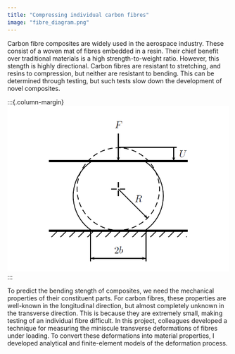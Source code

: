 ```yaml
---
title: "Compressing individual carbon fibres"
image: "fibre_diagram.png"
---
```


Carbon fibre composites are widely used in the aerospace industry. These consist of a woven mat of fibres embedded in a resin. Their chief benefit over traditional materials is a high strength-to-weight ratio. However, this stength is highly directional. Carbon fibres are resistant to stretching, and resins to compression, but neither are resistant to bending. This can be determined through testing, but such tests slow down the development of novel composites.

:::{.column-margin}
![](assets/images/fibre_diagram.png)
:::

To predict the bending stength of composites, we need the mechanical properties of their constituent parts. For carbon fibres, these properties are well-known in the longitudinal direction, but almost completely unknown in the transverse direction. This is because they are extremely small, making testing of an individual fibre difficult. In this project, colleagues developed a technique for measuring the miniscule transverse deformations of fibres under loading. To convert these deformations into material properties, I developed analytical and finite-element models of the deformation process.
